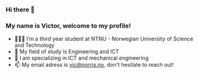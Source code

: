 ### Hi there 👋
### My name is Victor, welcome to my profile!

- 👨🏻‍💻 I’m a third year student at NTNU - Norwegian University of Science and Technology
- 🔬 My field of study is Engineering and ICT
- 🦾 I am specializing in ICT and mechanical engineering
- 📫 My email adress is vic@norris.no, don't hesitate to reach out! 
